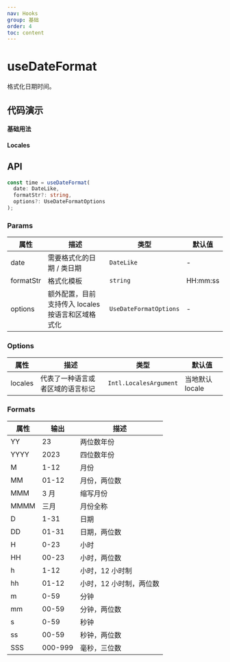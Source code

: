 ```yaml
---
nav: Hooks
group: 基础
order: 4
toc: content
---
```


# useDateFormat

格式化日期时间。

## 代码演示

#### 基础用法

<code src="./demo/basic.tsx"></code>

#### Locales

<code src="./demo/locales.tsx"></code>

## API

```typescript
const time = useDateFormat(
  date: DateLike,
  formatStr?: string,
  options?: UseDateFormatOptions
);
```

### Params

| 属性      | 描述                                              | 类型                   | 默认值   |
| --------- | ------------------------------------------------- | ---------------------- | -------- |
| date      | 需要格式化的日期 / 类日期                         | `DateLike`             | -        |
| formatStr | 格式化模板                                        | `string`               | HH:mm:ss |
| options   | 额外配置，目前支持传入 locales 按语言和区域格式化 | `UseDateFormatOptions` | -        |

### Options

| 属性    | 描述                             | 类型                   | 默认值          |
| ------- | -------------------------------- | ---------------------- | --------------- |
| locales | 代表了一种语言或者区域的语言标记 | `Intl.LocalesArgument` | 当地默认 locale |

### Formats

| 属性 | 输出    | 描述                    |
| ---- | ------- | ----------------------- |
| YY   | 23      | 两位数年份              |
| YYYY | 2023    | 四位数年份              |
| M    | 1-12    | 月份                    |
| MM   | 01-12   | 月份，两位数            |
| MMM  | 3 月    | 缩写月份                |
| MMMM | 三月    | 月份全称                |
| D    | 1-31    | 日期                    |
| DD   | 01-31   | 日期，两位数            |
| H    | 0-23    | 小时                    |
| HH   | 00-23   | 小时，两位数            |
| h    | 1-12    | 小时，12 小时制         |
| hh   | 01-12   | 小时，12 小时制，两位数 |
| m    | 0-59    | 分钟                    |
| mm   | 00-59   | 分钟，两位数            |
| s    | 0-59    | 秒钟                    |
| ss   | 00-59   | 秒钟，两位数            |
| SSS  | 000-999 | 毫秒，三位数            |

